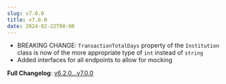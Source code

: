 ```yaml
---
slug: v7.0.0
title: v7.0.0
date: 2024-02-22T00:00
---
```


- BREAKING CHANGE: `TransactionTotalDays` property of the `Institution` class is now of the more appropriate type of `int` instead of `string`
- Added interfaces for all endpoints to allow for mocking

**Full Changelog**: [v6.2.0...v7.0.0](https://github.com/RobinTTY/NordigenApiClient/compare/v6.2.0...v7.0.0)
